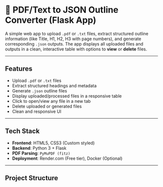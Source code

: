 # 📄 PDF/Text to JSON Outline Converter (Flask App)

A simple web app to upload `.pdf` or `.txt` files, extract structured outline information (like Title, H1, H2, H3 with page numbers), and generate corresponding `.json` outputs. The app displays all uploaded files and outputs in a clean, interactive table with options to **view** or **delete** files.

---

##  Features

- Upload `.pdf` or `.txt` files
- Extract structured headings and metadata
- Generate `.json` outline files
- Display uploaded/processed files in a responsive table
- Click to open/view any file in a new tab
- Delete uploaded or generated files
- Clean and responsive UI

---

## Tech Stack

- **Frontend**: HTML5, CSS3 (Custom styled)
- **Backend**: Python 3 + Flask
- **PDF Parsing**: `PyMuPDF (fitz)`
- **Deployment**: Render.com (Free tier), Docker (Optional)

---

## Project Structure

